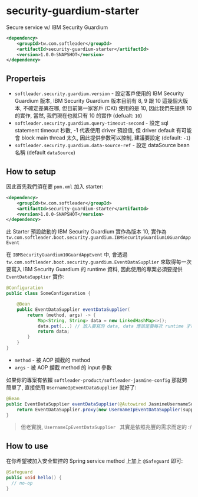 # security-guardium-starter

Secure service w/ IBM Security Guardium

```xml
<dependency>
    <groupId>tw.com.softleader</groupId>
    <artifactId>security-guardium-starter</artifactId>
    <version>1.0.0-SNAPSHOT</version>
</dependency>
```

## Properteis

- `softleader.security.guardium.version` - 設定客戶使用的 IBM Security Guardium 版本, IBM Security Guardium 版本目前有 8, 9 跟 10 這幾個大版本, 不確定差異在哪, 但目前第一家客戶 (CKI) 使用的是 10, 因此我們先提供 10 的實作, 當然, 我們現在也就只有 10 的實作 (defualt: `10`)
- `softleader.security.guardium.query-timeout-second` - 設定 sql statement timeout 秒數, -1 代表使用 driver 預設值, 但 driver default 有可能會 block main thread 太久, 因此提供參數可以控制, 建議要設定 (default: `-1`)
- `softleader.security.guardium.data-source-ref` - 設定 dataSource bean 名稱 (default `dataSource`)

## How to setup

因此首先我們須在要 `pom.xml` 加入 starter:

```xml
<dependency>
    <groupId>tw.com.softleader</groupId>
    <artifactId>security-guardium-starter</artifactId>
    <version>1.0.0-SNAPSHOT</version>
</dependency>
```

此 Starter 預設啟動的 IBM Security Guardium 實作為版本 10, 實作為 `tw.com.softleader.boot.security.guardium.IBMSecurityGuardium10GuardAppEvent`

在 `IBMSecurityGuardium10GuardAppEvent` 中, 會透過 `tw.com.softleader.boot.security.guardium.EventDataSupplier` 來取得每一次要寫入 IBM Security Guardium 的 runtime 資料, 因此使用的專案必須要提供 `EventDataSupplier` 實作:

```java
@Configuration
public class SomeConfiguration {

	@Bean
	public EventDataSupplier eventDataSupplier(
		return (method, args) -> {
			Map<String, String> data = new LinkedHashMap<>();
			data.put(...) // 放入要寫的 data, data 應該是要每次 runtime 才取, 而非直接 hard code 在這邊
			return data;
	    }
	}
}
```

- `method` - 被 AOP 攔截的 method
- `args` - 被 AOP 攔截 method 的 input 參數

如果你的專案有依賴 `softleader-product/softleader-jasmine-config` 那就夠簡單了, 直接使用 `UsernameIpEventDataSupplier` 就好了:

```java
@Bean
public EventDataSupplier eventDataSupplier(@Autowired JasmineUsernameSupplier supplier) {
	return EventDataSupplier.proxy(new UsernameIpEventDataSupplier(supplier));
}
```

> 但老實說, `UsernameIpEventDataSupplier ` 其實是依照兆豐的需求而定的 :/

## How to use

在你希望被加入安全監控的 Spring service method 上加上 `@Safeguard` 即可:

```java
@Safeguard
public void hello() {
  // no-op
}
```
